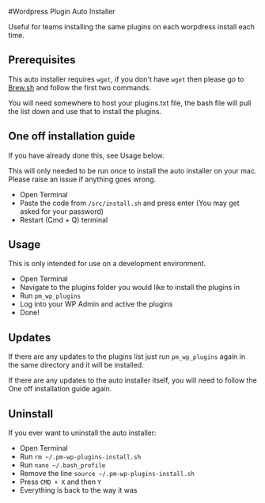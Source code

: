 #Wordpress Plugin Auto Installer

Useful for teams installing the same plugins on each worpdress install each time.

## Prerequisites

This auto installer requires ```wget```, if you don't have ```wget``` then please go to [Brew.sh](http://brew.sh/) and follow the first two commands.

You will need somewhere to host your plugins.txt file, the bash file will pull the list down and use that to install the plugins.

## One off installation guide

If you have already done this, see Usage below.

This will only needed to be run once to install the auto installer on your mac. Please raise an issue if anything goes wrong.

- Open Terminal
- Paste the code from ``` /src/install.sh ``` and press enter (You may get asked for your password)
- Restart (Cmd + Q) terminal

## Usage

This is only intended for use on a development environment.

- Open Terminal
- Navigate to the plugins folder you would like to install the plugins in
- Run ``` pm_wp_plugins ```
- Log into your WP Admin and active the plugins
- Done!

## Updates

If there are any updates to the plugins list just run ``` pm_wp_plugins ``` again in the same directory and it will be installed.

If there are any updates to the auto installer itself, you will need to follow the One off installation guide again.

## Uninstall

If you ever want to uninstall the auto installer:

- Open Terminal
- Run ``` rm ~/.pm-wp-plugins-install.sh ```
- Run ``` nano ~/.bash_profile ```
- Remove the line ``` source ~/.pm-wp-plugins-install.sh ```
- Press ``` CMD + X ``` and then ``` Y ```
- Everything is back to the way it was
